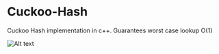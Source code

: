 # Cuckoo-Hash
Cuckoo Hash implementation in c++. Guarantees worst case lookup O(1)

![Alt text](https://upload.wikimedia.org/wikipedia/commons/9/9e/Guira_guira.jpg "Optional title")


